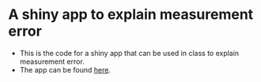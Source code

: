 # A shiny app to explain measurement error
* This is the code for a shiny app that can be used in class to explain measurement error.
* The app can be found <a href="https://paulcbauer.shinyapps.io/measurement_error" target="_blank">here</a>.
